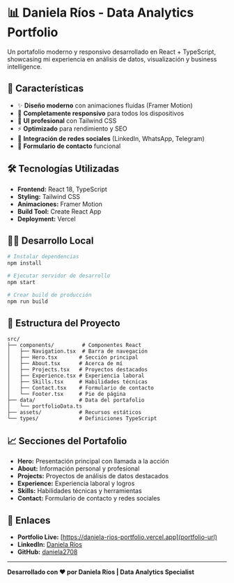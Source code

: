 # 📊 Daniela Ríos - Data Analytics Portfolio

Un portafolio moderno y responsivo desarrollado en React + TypeScript, showcasing mi experiencia en análisis de datos, visualización y business intelligence.

## 🚀 **Características**

- ✨ **Diseño moderno** con animaciones fluidas (Framer Motion)
- 📱 **Completamente responsivo** para todos los dispositivos
- 🎨 **UI profesional** con Tailwind CSS
- ⚡ **Optimizado** para rendimiento y SEO
- 🔗 **Integración de redes sociales** (LinkedIn, WhatsApp, Telegram)
- 📧 **Formulario de contacto** funcional

## 🛠️ **Tecnologías Utilizadas**

- **Frontend:** React 18, TypeScript
- **Styling:** Tailwind CSS
- **Animaciones:** Framer Motion
- **Build Tool:** Create React App
- **Deployment:** Vercel

## 🏃‍♀️ **Desarrollo Local**

```bash
# Instalar dependencias
npm install

# Ejecutar servidor de desarrollo
npm start

# Crear build de producción
npm run build
```

## 📂 **Estructura del Proyecto**

```
src/
├── components/         # Componentes React
│   ├── Navigation.tsx  # Barra de navegación
│   ├── Hero.tsx       # Sección principal
│   ├── About.tsx      # Acerca de mí
│   ├── Projects.tsx   # Proyectos destacados
│   ├── Experience.tsx # Experiencia laboral
│   ├── Skills.tsx     # Habilidades técnicas
│   ├── Contact.tsx    # Formulario de contacto
│   └── Footer.tsx     # Pie de página
├── data/              # Data del portafolio
│   └── portfolioData.ts
├── assets/            # Recursos estáticos
└── types/             # Definiciones TypeScript
```

## 📈 **Secciones del Portafolio**

- **Hero:** Presentación principal con llamada a la acción
- **About:** Información personal y profesional
- **Projects:** Proyectos de análisis de datos destacados
- **Experience:** Experiencia laboral y logros
- **Skills:** Habilidades técnicas y herramientas
- **Contact:** Formulario de contacto y redes sociales

## 🔗 **Enlaces**

- **Portfolio Live:** [https://daniela-rios-portfolio.vercel.app](portfolio-url)
- **LinkedIn:** [Daniela Ríos](https://linkedin.com/in/daniela-rios)
- **GitHub:** [daniela2708](https://github.com/daniela2708)

---

**Desarrollado con ❤️ por Daniela Ríos | Data Analytics Specialist**

